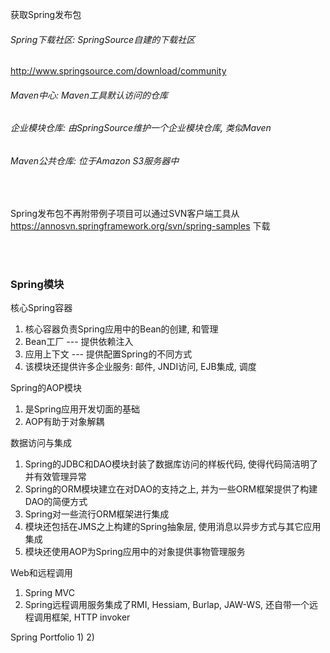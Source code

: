 获取Spring发布包

###### Spring下载社区: SpringSource自建的下载社区
http://www.springsource.com/download/community

###### Maven中心: Maven工具默认访问的仓库

###### 企业模块仓库: 由SpringSource维护一个企业模块仓库, 类似Maven

###### Maven公共仓库: 位于Amazon S3服务器中

<br>

Spring发布包不再附带例子项目可以通过SVN客户端工具从 https://annosvn.springframework.org/svn/spring-samples 下载

<br>

<br>

### Spring模块

核心Spring容器
1) 核心容器负责Spring应用中的Bean的创建, 和管理
2) Bean工厂 --- 提供依赖注入
3) 应用上下文 --- 提供配置Spring的不同方式
4) 该模块还提供许多企业服务: 邮件, JNDI访问, EJB集成, 调度

Spring的AOP模块
1) 是Spring应用开发切面的基础
2) AOP有助于对象解耦

数据访问与集成
1) Spring的JDBC和DAO模块封装了数据库访问的样板代码, 使得代码简洁明了并有效管理异常
2) Spring的ORM模块建立在对DAO的支持之上, 并为一些ORM框架提供了构建DAO的简便方式
3) Spring对一些流行ORM框架进行集成
4) 模块还包括在JMS之上构建的Spring抽象层, 使用消息以异步方式与其它应用集成
5) 模块还使用AOP为Spring应用中的对象提供事物管理服务

Web和远程调用
1) Spring MVC
2) Spring远程调用服务集成了RMI, Hessiam, Burlap, JAW-WS, 还自带一个远程调用框架, HTTP invoker

Spring Portfolio
1)
2)

